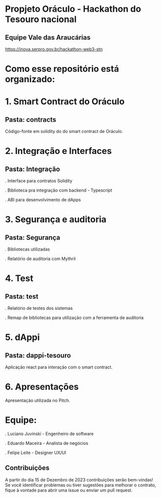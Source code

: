 # Propjeto Oráculo - Hackathon do Tesouro nacional
## Equipe Vale das Araucárias

https://inova.serpro.gov.br/hackathon-web3-stn

# Como esse repositório está organizado:

# 1. Smart Contract do Oráculo 

## Pasta: contracts

Código-fonte em solidity do do smart contract de Oráculo.

# 2. Integração e Interfaces

## Pasta: Integração 

. Interface para contratos Solidity

. Biblioteca pra integração com backend - Typescript

. ABI para desenvolvimento de dApps

# 3. Segurança e auditoria
## Pasta: Segurança

. Bibliotecas utilizadas

. Relatório de auditoria com Mythril

# 4. Test

## Pasta: test

. Relatório de testes dos sistemas

. Remap de bibliotecas para utilização com a ferramenta de auditoria

# 5. dAppi

## Pasta: dappi-tesouro

Aplicação react para interação com o smart contract.

# 6. Apresentações

Apresentação utilizada no Pitch.

# Equipe:
. Luciano Juvinski - Engenheiro de software

. Eduardo Maceira - Analista de negócios 

. Felipe Leite - Designer UX/UI


## Contribuições
A partir do dia 15 de Dezembro de 2023 contribuições serão bem-vindas! Se você identificar problemas ou tiver sugestões para melhorar o contrato, fique à vontade para abrir uma issue ou enviar um pull request.
